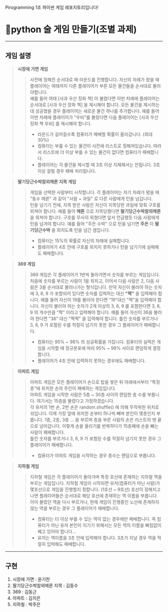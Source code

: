 Pirogramming 1조 파이썬 게임 레포지토리입니다!

# 🍺python 술 게임 만들기(조별 과제)

---

## 게임 설명

> __시장에 가면 게임__
>   > 사전에 정해진 순서대로 매 라운드를 진행합니다.
>   > 자신의 차례가 왔을 때 플레이어는 여태까지 다른 플레이어가 부른 모든 물건들을 순서대로 불러야합니다.   
>   > 예를 들어 여태 [사과 우산 장화 책] 이 불렸다면 이번 차례에 플레이어는 순서대로 [사과 우산 장화 책] 을 제시해야 합니다.
>   > 모든 물건을 제시하는데 성공했을 경우 플레이어는 새로운 물건 하나를 추가합니다. 예를 들어 이번 차례에 플레이어가 "우비"를 불렀다면 다음 플레이어는 [사과 우산 장화 책 우비] 를 제시해야 합니다. 
>  > * 라운드가 길어질수록 컴퓨터가 패배할 확률이 올라갑니다. (최대 30%)
>   >* 컴퓨터는 부를 수 있는 물건이 사전에 리스트로 정해져있습니다. 따라서 리스트에 더 이상 부를 수 있는 물건이 없다면 컴퓨터가 패배합니다.
>   >* 플레이어는 각 물건을 제시할 때 3초 이상 지체해서는 안됩니다. 3초 이상 걸릴 경우 패배 처리됩니다.

> __딸기당근수박참외메론 지목 게임__
>   > 게임을 선택한 사람부터 시작합니다. 각 플레이어는 자기 차례가 됐을 때 "동수 메론" 과 같이 "사람 + 과일" 로 다른 사람에게 턴을 넘깁니다.   
>   > 턴을 넘기기 전에, 지목 받은 사람은 자신이 지목당한 과일에 맞춰 구호를 외쳐야 합니다. 예를 들어 __메론__ 으로 지목당했다면 __딸기당근수박참외메론__ 을 외쳐야 합니다.
>   > 구호를 무사히 외쳤다면 앞서 언급했듯 다음 사람에게 턴을 넘겨야 합니다. 예를 들어 "주은 수박" 으로 턴을 넘기면 __주은__ 이 __딸기당근수박__ 을 외치도록 턴을 넘긴 셈입니다.
>  > * 컴퓨터는 15%의 확률로 자신의 차례에 실패합니다.
>   >* 플레이어가 4초 안에 구호를 외치지 못하거나 턴을 넘기기에 실패해도 패배합니다.

> __369 게임__
>   > 369 게임은 각 플레이어가 1번씩 돌아가면서 숫자를 부르는 게임입니다. 처음에 숫자를 부르는 사람이 1을 외치고, 이어서 다음 사람은 2, 다음 사람은 3을 순서대로 불러나가는 형식입니다.
>   > 만약 자신이 불러야 하는 숫자에 3, 6, 9 가 포함되어 있다면 숫자를 입력하는 대신 __"짝"__ 을 입력해야 합니다. 예를 들어 자신이 19를 불러야 한다면 "19"대신 "짝"을 입력해야 합니다.
>   > 자신이 불러야 하는 숫자가 2개 이상의 3, 6, 9 를 포함한다면 3, 6, 9 의 개수만큼 "짝" 이라고 입력해야 합니다. 예를 들어 자신이 36을 불러야 한다면 "36" 대신 "짝짝" 을 입력해야 합니다.
>   > 틀린 숫자를 부르거나 3, 6, 9 가 포함된 수를 적절히 넘기지 못한 경우 그 플레이어가 패배합니다.
>  > * 컴퓨터는 95% ~ 98% 의 성공확률을 가집니다. 컴퓨터의 실력은 게임을 시작할 때 정규분포에 따라 95% ~ 98% 사이로 랜덤하게 결정합니다.
>   >* 플레이어가 4초 안에 입력하지 못하는 경우에도 패배합니다.

> __아파트 게임__
>   > 아파트 게임은 모든 플레이어가 손으로 탑을 쌓은 뒤 아래에서부터 "특정 층"에 위치한 손의 주인이 패배하는 게임입니다.   
>   > 아파트 게임을 시작한 사람은 5층 ~ 30층 사이의 랜덤한 층 수를 부릅니다. 여기서는 15층을 불렀다고 가정하겠습니다.   
>   > 각 유저의 1번 손, 2번 손은 random.shuffle() 에 의해 무작위한 위치로 섞입니다. 이제 가장 앞에 위치한 손부터 하나씩 빼며 본인이 몇층인지 부릅니다.
>   > 1층, 2층, 3층 ... 을 부르며 층을 부른 사람의 손은 리스트의 맨 끝으로 넘어갑니다. 이렇게 손을 올리기를 반복하다가 15층째에 손을 뺴는 사람이 패배합니다.   
>   > 틀린 숫자를 부르거나 3, 6, 9 가 포함된 수를 적절히 넘기지 못한 경우 그 플레이어가 패배합니다.
>  > * 컴퓨터가 아파트 게임을 시작하는 경우 층수는 랜덤으로 부릅니다.

> __지하철 게임__
>   > 지하철 게임은 각 플레이어가 돌아가며 특정 호선에 존재하는 지하철 역을 부르는 게임입니다.
>   > 지하철 게임이 시작되면 유저(컴퓨터가 아닌 사람)가 몇호선으로 게임을 진행할지 정합니다. (1호선 ~ 9호선)
>   > 호선이 정해지고 나면 플레이어들은 순서대로 해당 호선에 존재하는 역 이름을 부릅니다.
>   > 이미 불렀던 역을 다시 부르거나, 현재 게임이 진행중인 노선에 존재하지 않는 역을 부르는 경우 그 플레이어가 패배합니다.
>  > * 컴퓨터는 더 이상 부를 수 있는 역이 없는 경우에만 패배합니다. 즉 컴퓨터가 아닌 유저 본인이 이기기 위해서는 모든 역의 이름을 빠짐없이 꿰고 있어야 합니다...
>   >* 유저는 역이름을 3초 안에 입력해야 합니다. 3초가 지날 경우 역을 적절히 입력해도 패배합니다.  

---
## 구현
1. 시장에 가면 : 윤기찬
2. 딸기당근수박참외메론 지목 : 김동수
3. 369 : 김동근
4. 아파트 : 김지은
5. 지하철 : 박주은
